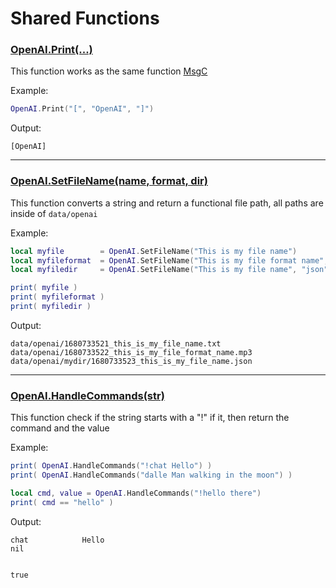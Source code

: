 # Shared Functions

### [OpenAI.Print(...)](https://github.com/vicentefelipechile/openai-gmod/blob/only-http/lua/openai/shared.lua#L12)

This function works as the same function [MsgC](https://wiki.facepunch.com/gmod/Global.MsgC)

Example:
```lua
OpenAI.Print("[", "OpenAI", "]")
```

Output:
```
[OpenAI]
```

------

### [OpenAI.SetFileName(name, format, dir)](https://github.com/vicentefelipechile/openai-gmod/blob/only-http/lua/openai/shared.lua#L19)

This function converts a string and return a functional file path, all paths are inside of ```data/openai```

Example:
```lua
local myfile        = OpenAI.SetFileName("This is my file name")
local myfileformat  = OpenAI.SetFileName("This is my file format name", ".mp3")
local myfiledir     = OpenAI.SetFileName("This is my file name", "json", "mydir")

print( myfile )
print( myfileformat )
print( myfiledir )
```

Output:
```
data/openai/1680733521_this_is_my_file_name.txt
data/openai/1680733522_this_is_my_file_format_name.mp3
data/openai/mydir/1680733523_this_is_my_file_name.json
```

------

### [OpenAI.HandleCommands(str)](https://github.com/vicentefelipechile/openai-gmod/blob/only-http/lua/openai/shared.lua#LL45C11-L45C11)

This function check if the string starts with a "!" if it, then return the command and the value

Example:
```lua
print( OpenAI.HandleCommands("!chat Hello") )
print( OpenAI.HandleCommands("dalle Man walking in the moon") )

local cmd, value = OpenAI.HandleCommands("!hello there")
print( cmd == "hello" )
```

Output:
```
chat            Hello
nil


true
```
